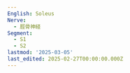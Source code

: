 ```yaml
---
English: Soleus
Nerve:
  - 脛骨神経
Segment:
  - S1
  - S2
lastmod: '2025-03-05'
last_edited: 2025-02-27T00:00:00.000Z
---
```



